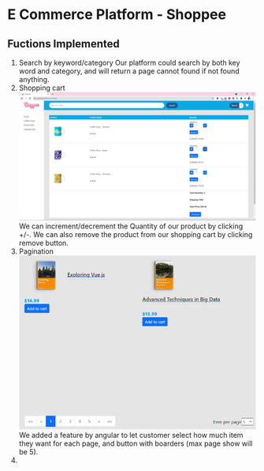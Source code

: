 # E Commerce Platform - Shoppee

## Fuctions Implemented

1. Search by keyword/category
   Our platform could search by both key word and category, and will return a page cannot found if not found anything.
2. Shopping cart
   ![Checkout Page](/project_showcase/ShoppingCart.PNG)
   We can increment/decrement the Quantity of our product by clicking +/-.
   We can also remove the product from our shopping cart by clicking remove button.
3. Pagination
   ![Pagination](/project_showcase/Pagination.PNG)
   We added a feature by angular to let customer select how much item they want for each page, and button with boarders (max page show will be 5).
4.

<!-- ## Platform Structure
### Backend
- Java
- Spring Boot
- Hibernate
### Frontend
- Angular
- TypeScript
- HTML/CSS -->
